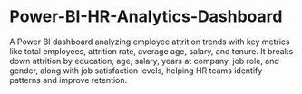 # Power-BI-HR-Analytics-Dashboard
A Power BI dashboard analyzing employee attrition trends with key metrics like total employees, attrition rate, average age, salary, and tenure. It breaks down attrition by education, age, salary, years at company, job role, and gender, along with job satisfaction levels, helping HR teams identify patterns and improve retention.
